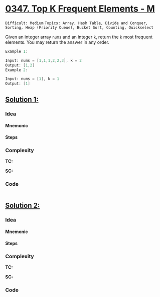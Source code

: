 
# [0347. Top K Frequent Elements - M](https://leetcode.com/problems/top-k-frequent-elements/description/)

`Difficult: Medium`
`Topics: Array, Hash Table, Divide and Conquer, Sorting, Heap (Priority Queue), Bucket Sort, Counting, Quickselect`

Given an integer array `nums` and an integer `k`, return the `k` most frequent elements. You may return the answer in any order.


 
 ```java
Example 1:

Input: nums = [1,1,1,2,2,3], k = 2
Output: [1,2]
Example 2:

Input: nums = [1], k = 1
Output: [1]
```
## [Solution 1: ](link)

### Idea
#### Mnemonic
#### Steps
### Complexity
**TC:**

**SC:**

### Code
```java

```


## [Solution 2: ](link)

### Idea
#### Mnemonic
#### Steps

### Complexity
**TC:**

**SC:**

### Code
```java

```
